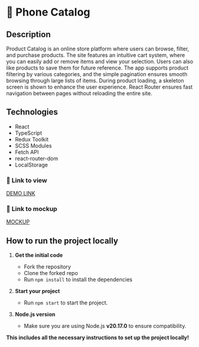 # 🛒 Phone Catalog

## Description
Product Catalog is an online store platform where users can browse, filter, and purchase products. The site features an intuitive cart system, where you can easily add or remove items and view your selection. Users can also like products to save them for future reference. The app supports product filtering by various categories, and the simple pagination ensures smooth browsing through large lists of items. During product loading, a skeleton screen is shown to enhance the user experience. React Router ensures fast navigation between pages without reloading the entire site.

## Technologies
- React
- TypeScript
- Redux Toolkit
- SCSS Modules
- Fetch API
- react-router-dom
- LocalStorage
  
### 🔗 Link to view
[DEMO LINK](https://k-shestakov.github.io/phone-catalog/)
  
### 🎨 Link to mockup
[MOCKUP](https://www.figma.com/design/T5ttF21UnT6RRmCQQaZc6L/Phone-catalog-(V2)-Original)

## How to run the project locally
1. **Get the initial code**
   - Fork the repository
   - Clone the forked repo
   - Run `npm install` to install the dependencies

2. **Start your project**
   - Run `npm start` to start the project.

3. **Node.js version**
   - Make sure you are using Node.js **v20.17.0** to ensure compatibility.

**This includes all the necessary instructions to set up the project locally!**

